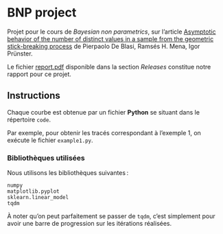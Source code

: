 # BNP project
 Projet pour le cours de *Bayesian non parametrics*, sur l’article
 [Asymptotic behavior of the number of distinct values in a sample from the geometric stick-breaking process](https://arxiv.org/abs/2101.07607)
de Pierpaolo De Blasi, Ramsés H. Mena, Igor Prünster.

Le fichier [report.pdf](https://github.com/Manu0225/BNP_project/releases/download/v1.0/project.pdf) 
disponible dans la section *Releases* constitue notre rapport pour ce projet.
## Instructions
Chaque courbe est obtenue par un fichier **Python** se situant dans le répertoire ```code```.

Par exemple, pour obtenir les tracés correspondant à l’exemple 1, on exécute le fichier
```example1.py```.


### Bibliothèques utilisées
Nous utilisons les bibliothèques suivantes :
    
    numpy
    matplotlib.pyplot
    sklearn.linear_model
    tqdm

À noter qu’on peut parfaitement se passer de ```tqdm```,
c’est simplement pour avoir une barre de progression
sur les itérations réalisées.